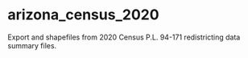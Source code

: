 # arizona_census_2020

Export and shapefiles from 2020 Census P.L. 94-171 redistricting data summary files. 
